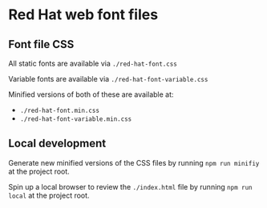 # Red Hat web font files

## Font file CSS

All static fonts are available via `./red-hat-font.css`

Variable fonts are available via `./red-hat-font-variable.css`

Minified versions of both of these are available at:

* `./red-hat-font.min.css`
* `./red-hat-font-variable.min.css`

## Local development

Generate new minified versions of the CSS files by running `npm run minifiy` at the project root.

Spin up a local browser to review the `./index.html` file by running `npm run local` at the project root.
